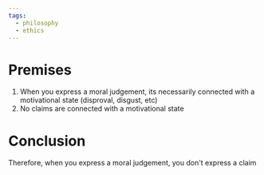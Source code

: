 ```yaml
---
tags:
  - philosophy
  - ethics
---
```

# Premises
1. When you express a moral judgement, its necessarily connected with a motivational state (disproval, disgust, etc)
2. No claims are connected with a motivational state
# Conclusion
Therefore, when you express a moral judgement, you don't express a claim
